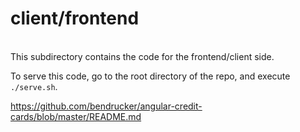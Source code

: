 # client/frontend
<br>
This subdirectory contains the code for the frontend/client side.

To serve this code, go to the root directory of the repo, and execute ```./serve.sh```.

https://github.com/bendrucker/angular-credit-cards/blob/master/README.md